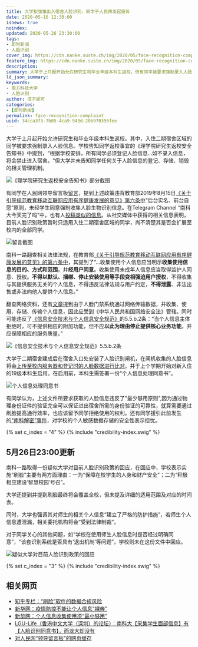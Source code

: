 ```yaml
---
title: 大学拟强推出入宿舍人脸识别，同学于人民网发起投诉
date: 2020-05-16 12:30:00
isnews: true
noindex:
updated: 2020-05-26 23:30:00
tags:
- 即时新闻
- 人脸识别
cover_img: https://cdn.nanke.suste.ch/img/2020/05/face-recognition-complaint/banner.png
feature_img: https://cdn.nanke.suste.ch/img/2020/05/face-recognition-complaint/banner.png
description:
summary: 大学于上月起开始允许研究生和毕业年级本科生返校，但有同学被要求强制录入人脸信息以出入宿舍。有同学向人民网领导留言板投诉。
ld_json_summary:
keywords:
- 南方科技大学
- 人脸识别
author: 淳于妮可
categories:
- [即时新闻]
permalink: face-recognition-complaint
uuid: 34cca3f3-7b05-4ca9-943d-20b970356fee
---
```


大学于上月起开始允许研究生和毕业年级本科生返校。其中，入住二期宿舍区域的同学被要求强制录入人脸信息。学校告知同学返校事宜的《理学院研究生返校安全告知书》中提到，“根据学校安排，所有同学必须登记人脸信息...如不录入信息，将会禁止进入宿舍。“但大学并未告知同学任何关于人脸信息的登记、存储、销毁的相关管理机制。

![《理学院研究生返校安全告知书》部分截图](https://cdn.nanke.suste.ch/img/2020/05/face-recognition-complaint/实施人脸识别的相关政策.jpg)

有同学在人民网领导留言板[留言](http://liuyan.people.com.cn/threads/content?tid=7455001)，提到上述政策违背教育部2019年8月15日[《关于引导规范教育移动互联网应用有序健康发展的意见》第六条中](http://www.moe.gov.cn/srcsite/A16/moe_784/201908/t20190829_396505.html)“后台实名、前台自愿”原则，未经学生同意强制收集人脸生物识别信息。在Telegram Channel “南科大今天完了吗”中，也有人[投稿类似的信息](https://t.me/s/SUSTechGG/1892)。从社交媒体中获得的相关信息表明，目前人脸识别政策暂时只适用入住二期宿舍区域的同学，尚不清楚其是否会扩展至校内的全部同学。

![留言截图](https://cdn.nanke.suste.ch/img/2020/05/face-recognition-complaint/留言截图.png)

南科一路翻查相关法律法规，在教育部[《关于引导规范教育移动互联网应用有序健康发展的意见》的第六条中](http://www.moe.gov.cn/srcsite/A16/moe_784/201908/t20190829_396505.html)，其提到了“...收集使用个人信息应当明示**收集使用信息的目的、方式和范围**，并**经用户同意**。收集使用未成年人信息应当取得监护人同意、授权。**不得以默认、捆绑、停止安装使用等手段变相强迫用户授权**，不得收集与其提供服务无关的个人信息，不得违反法律法规与用户约定，**不得泄露**、非法出售或非法向他人提供个人信息。”

翻查网络资料，还有[文章](https://zhuanlan.zhihu.com/p/38681675)提到由于人脸门禁系统通过网络传输数据，并收集、使用、存储、传输个人信息，因此应受到《中华人民共和国网络安全法》管辖。同时可能违反了[《信息安全技术与个人信息安全规范》](https://cdn.nanke.suste.ch/doc/nanke/2020/05/2020-05-16-GB-T-35273—2017.pdf)的5.5.b.2条：“当个人信息主体拒绝时，可不提供相应的附加功能，但不应**以此为理由停止提供核心业务功能**，并应保障相应的服务质量。”

![《信息安全技术与个人信息安全规范》5.5.b.2条](https://cdn.nanke.suste.ch/img/2020/05/face-recognition-complaint/相关法例.png)

大学于二期宿舍建成后在宿舍入口处安装了人脸识别闸机，在闸机收集的人脸信息将会[上传至校内服务器和登记时的人脸数据进行比对](http://www.szzfcg.cn/portal/documentView.do?method=view&id=334366890)。并于上个学期开始对新入住的19级本科生启用。在启用前，本科生需签署一份“个人信息处理同意书”。

![个人信息处理同意书](https://cdn.nanke.suste.ch/img/2020/05/face-recognition-complaint/个人信息处理同意书.jpg)

有同学认为，上述文件所要求获取的人脸信息违反了"最少够用原则",因为通过物理身份证件的验证完全可以保证进出宿舍所需的身份验证的可靠性，就算需要通过刷脸提高通行效率，也应该留予同学拒绝使用的权利。还有同学援引此前发生的[“南科解密”事件](/2020/04/03/weekly-2020-14/)，对学校的个人敏感数据存储的安全性表示担忧。

{% set c_index = "4" %}
{% include "credibility-index.swig" %}

## 5月26日23:00更新

南科一路取得一份疑似大学对目前人脸识别政策的回应，在回应中，学校表示实施“刷脸”主要有两方面理由：一为“保障在校学生的人身和财产安全”；二为“积极相应建设‘智慧校园’号召”。

大学还提到并提到刷脸最终将会覆盖全校，但未提及详细的适用范围及对应的时间表。

同时，大学也强调其对师生的相关个人信息“建立了严格的防护措施”，若师生个人信息遭泄漏，相关委托机构将会“受到法律制裁”。

对于同学关心的其他问题，如“学校在使用师生人脸信息时是否经过明确同意”，“该套识别系统是否具有‘退出机制’等问题”，学校则未在这份文件中回应。

![疑似大学对目前人脸识别政策的回应](https://cdn.nanke.suste.ch/img/2020/05/face-recognition-complaint/univ-response1.png)

{% set c_index = "3" %}
{% include "credibility-index.swig" %}

## 相关网页

- [知乎专栏：“刷脸”软件的数据合规风险](https://zhuanlan.zhihu.com/p/38681675)
- [新华网：疫情防控不能让个人信息“裸奔”](http://www.xinhuanet.com/politics/2020-04/21/c_1125882926.htm)
- [新华网：个人信息收集使用须“最小够用”](http://www.xinhuanet.com/tech/2019-12/31/c_1125406735.htm)
- [LGU-Life（香港中文大学（深圳）的论坛）：南科大【采集学生面部信息】有【人脸识别同意书】，而龙大却没有](https://www.lgulife.com/bbs/post/608/)
- [对人民网“领导留言板”的网页缓存](https://archive.vn/2u9IV)
